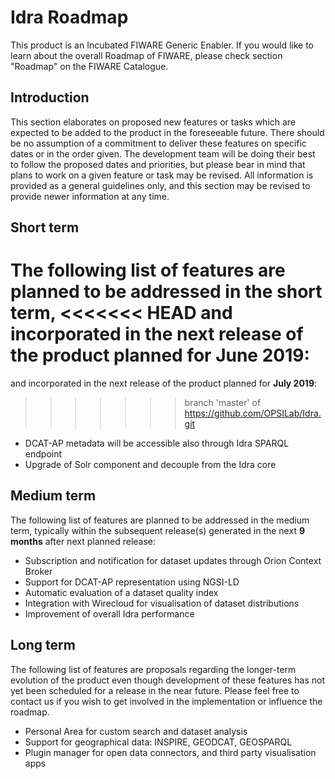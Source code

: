 # Idra Roadmap

This product is an Incubated FIWARE Generic
Enabler. If you would like to learn about the overall Roadmap of FIWARE, please
check section "Roadmap" on the FIWARE Catalogue.

## Introduction

This section elaborates on proposed new features or tasks which are expected to
be added to the product in the foreseeable future. There should be no assumption
of a commitment to deliver these features on specific dates or in the order
given. The development team will be doing their best to follow the proposed
dates and priorities, but please bear in mind that plans to work on a given
feature or task may be revised. All information is provided as a general
guidelines only, and this section may be revised to provide newer information at
any time.

## Short term

The following list of features are planned to be addressed in the short term,
<<<<<<< HEAD
and incorporated in the next release of the product planned for **June 2019**:
=======
and incorporated in the next release of the product planned for **July 2019**:
>>>>>>> branch 'master' of https://github.com/OPSILab/Idra.git

- DCAT-AP metadata will be accessible also through Idra SPARQL endpoint
- Upgrade of Solr component and decouple from the Idra core

## Medium term

The following list of features are planned to be addressed in the medium term,
typically within the subsequent release(s) generated in the next **9 months**
after next planned release:
- Subscription and notification for dataset updates through Orion Context Broker
- Support for DCAT-AP representation using NGSI-LD
- Automatic evaluation of a dataset quality index
- Integration with Wirecloud for visualisation of dataset distributions
- Improvement of overall Idra performance 


## Long term

The following list of features are proposals regarding the longer-term evolution
of the product even though development of these features has not yet been
scheduled for a release in the near future. Please feel free to contact us if
you wish to get involved in the implementation or influence the roadmap.

- Personal Area for custom search and dataset analysis 
- Support for geographical data:  INSPIRE, GEODCAT, GEOSPARQL
- Plugin manager for open data connectors, and third party visualisation apps


